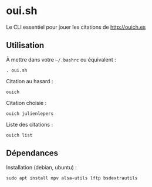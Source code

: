 # oui.sh

Le CLI essentiel pour jouer les citations de http://ouich.es

## Utilisation

À mettre dans votre `~/.bashrc` ou équivalent :

```
. oui.sh
```

Citation au hasard :

```
ouich
```

Citation choisie :

```
ouich julienlepers
```

Liste des citations :

```
ouich list
```

## Dépendances

Installation (debian, ubuntu) :

```
sudo apt install mpv alsa-utils lftp bsdextrautils
```

